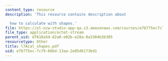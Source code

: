 ```yaml
---
content_type: resource
description: 'This resource contains description about

  how to calculate with shapes.'
file: https://ol-ocw-studio-app-qa.s3.amazonaws.com/courses/e7b775ec7c7966bd13aa2e05d6173bd1_l7acal_shapes.pdf
file_type: application/octet-stream
parent_uid: d7618a5d-d2a0-e02b-e28a-0a3384b3b305
resourcetype: Other
title: l7Acal_shapes.pdf
uid: e7b775ec-7c79-66bd-13aa-2e05d6173bd1
---
```

